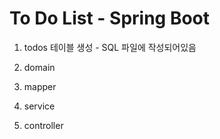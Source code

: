 # To Do List - Spring Boot
1. todos 테이블 생성 - SQL 파일에 작성되어있음
2. domain
    
3. mapper
4. service
5. controller